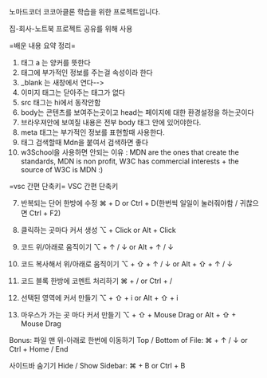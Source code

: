 노마드코더 코코아클론 학습을 위한 프로젝트입니다.

집-회사-노트북 프로젝트 공유를 위해 사용

=배운 내용 요약 정리=

1. 태그 a 는 양커를 뜻한다
2. 태그에 부가적인 정보를 주는걸 속성이라 한다
3. \_blank 는 새창에서 연다-->
4. 이미지 태그는 닫아주는 태그가 없다
5. src 태그는 hi에서 동작안함
6. body는 콘텐츠를 보여주는곳이고 head는 페이지에 대한 환경설정을 하는곳이다
7. 브라우져안에 보여질 내용은 전부 body 태그 안에 있어야한다.
8. meta 태그는 부가적인 정보를 표현할때 사용한다.
9. 태그 검색할때 Mdn을 붙여서 검색하면 좋다
10. w3School을 사용하면 안되는 이유 : MDN are the ones that create the standards, MDN is non profit, W3C has commercial interests + the source of W3C is MDN :)

=vsc 간편 단축키=
VSC 간편 단축키

7. 반복되는 단어 한방에 수정
   ⌘ + D or Ctrl + D(한번씩 일일이 눌러줘야함 / 귀찮으면 Ctrl + F2)

8. 클릭하는 곳마다 커서 생성
   ⌥ + Click or Alt + Click

9. 코드 위/아래로 움직이기
   ⌥ + ↑ / ↓ or Alt + ↑ / ↓

10. 코드 복사해서 위/아래로 움직이기
    ⌥ + ⇧ + ↑ / ↓ or Alt + ⇧ + ↑ / ↓

11. 코드 블록 한방에 코멘트 처리하기
    ⌘ + / or Ctrl + /

12. 선택된 영역에 커서 만들기
    ⌥ + ⇧ + i or Alt + ⇧ + i

13. 마우스가 가는 곳 마다 커서 만들기
    ⌥ + ⇧ + Mouse Drag or Alt + ⇧ + Mouse Drag

Bonus:
파일 맨 위-아래로 한번에 이동하기
Top / Bottom of File: ⌘ + ↑ / ↓ or Ctrl + Home / End

사이드바 숨기기
Hide / Show Sidebar: ⌘ + B or Ctrl + B
